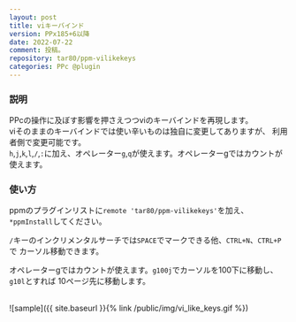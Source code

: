 ```yaml
---
layout: post
title: viキーバインド
version: PPx185+6以降
date: 2022-07-22
comment: 投稿。
repository: tar80/ppm-vilikekeys
categories: PPc @plugin
---
```

### 説明

PPcの操作に及ぼす影響を押さえつつviのキーバインドを再現します。  
viそのままのキーバインドでは使い辛いものは独自に変更してありますが、
利用者側で変更可能です。  
`h`,`j`,`k`,`l`,`/`,`:`に加え、オペレーター`g`,`q`が使えます。オペレーターgではカウントが使えます。  

### 使い方

ppmのプラグインリストに`remote 'tar80/ppm-vilikekeys'`を加え、`*ppmInstall`してください。  

`/`キーのインクリメンタルサーチでは`SPACE`でマークできる他、`CTRL+N`、`CTRL+P`で
カーソル移動できます。

オペレーターgではカウントが使えます。`g100j`でカーソルを100下に移動し、`g10l`とすれば
10ページ先に移動します。

<BR>
![sample]({{ site.baseurl }}{% link /public/img/vi_like_keys.gif %})

